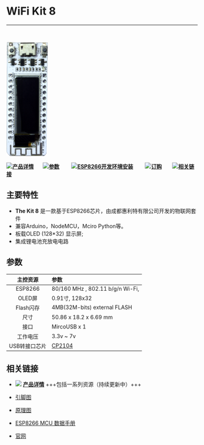 # WiFi Kit 8

------

&nbsp;

<img src="img/products/display/esp_arduino/wifi_kit_8/01.png">



![](http://heltec.cn/icon/idea.png)**[产品详情](http://www.heltec.cn/project/wifi_kit_8/)**&nbsp;&nbsp;&nbsp;&nbsp;&nbsp;&nbsp;![](http://heltec.cn/icon/list.png)**[参数](#参数)**&nbsp;&nbsp;&nbsp;&nbsp;&nbsp;&nbsp;&nbsp;&nbsp;![](http://heltec.cn/icon/startup.png)**[ESP8266开发环境安装](https://docs.heltec.cn/#/zh_CN/user_manual/how_to_install_esp8266_Arduino)** &nbsp;&nbsp;&nbsp;&nbsp;&nbsp;&nbsp; ![](http://heltec.cn/icon/shop.png)**[订购](https://item.taobao.com/item.htm?spm=a1z10.5-c.w4002-17001092467.12.4a699f7fHlX9Yr&id=555696953988)**&nbsp;&nbsp;&nbsp;&nbsp;&nbsp;&nbsp; ![](http://heltec.cn/icon/link.png)**[相关链接](#相关链接)**



## 主要特性

- **The Kit 8** 是一款基于ESP8266芯片，由成都惠利特有限公司开发的物联网套件
- 兼容Arduino，NodeMCU，Mciro Python等。
- 板载OLED (128*32) 显示屏;
- 集成锂电池充放电电路



## 参数



|   主控资源    | 参数                                                         |
| :-----------: | :----------------------------------------------------------- |
|    ESP8266    | 80/160 MHz , 802.11 b/g/n Wi-Fi,                             |
|    OLED屏     | 0.91寸, 128x32                                               |
|   Flash闪存   | 4MB(32M-bits) external FLASH                                 |
|     尺寸      | 50.86 x 18.2 x 6.69 mm                                       |
|     接口      | MircoUSB x 1                                                 |
|   工作电压    | 3.3v ~ 7v                                                    |
| USB转接口芯片 | [CP2104](https://docs.heltec.cn/#/zh_CN/user_manual/establish_serial_connection) |



## 相关链接

- ![](http://heltec.cn/icon/left_hand.png) **[产品详情](http://www.heltec.cn/project/wifi_kit_8/)** +++包括一系列资源（持续更新中）+++

- [引脚图](https://github.com/Heltec-Aaron-Lee/WiFi_Kit_series/blob/master/PinoutDiagram/WIFI%20Kit%208.pdf)
- [原理图](https://github.com/Heltec-Aaron-Lee/WiFi_Kit_series/blob/master/SchematicDiagram/WIFI_Kit_8_Schematic_diagram.PDF)
- [ESP8266 MCU 数据手册](https://www.espressif.com/en/products/hardware/esp32/resources)
- [官网](http://www.heltec.cn/)
